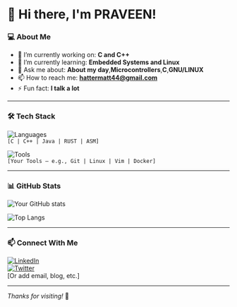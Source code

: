 # 👋 Hi there, I'm PRAVEEN!

### 💻 About Me
- 🔭 I’m currently working on: **C and C++**
- 🌱 I’m currently learning: **Embedded Systems and Linux**
- 💬 Ask me about: **About my day**,**Microcontrollers**,**C**,**GNU/LINUX**
- 📫 How to reach me: **hattermatt44@gmail.com**
- ⚡ Fun fact: **I talk a lot**

---

### 🛠️ Tech Stack
![Languages](https://img.shields.io/badge/-Languages-blue?style=flat-square)  
`[C | C++ | Java | RUST | ASM]`

![Tools](https://img.shields.io/badge/-Tools-green?style=flat-square)  
`[Your Tools — e.g., Git | Linux | Vim | Docker]`

---

### 📊 GitHub Stats
![Your GitHub stats](https://github-readme-stats.vercel.app/api?username=Matthatter693&show_icons=true&hide_border=true&theme=tokyonight)

![Top Langs](https://github-readme-stats.vercel.app/api/top-langs/?username=Matthatter693&layout=compact&theme=tokyonight)

---

### 📫 Connect With Me
[![LinkedIn](https://img.shields.io/badge/-LinkedIn-blue?style=flat-square&logo=linkedin)](https://linkedin.com/in/yourusername)  
[![Twitter](https://img.shields.io/badge/-Twitter-blue?style=flat-square&logo=twitter)](https://twitter.com/yourusername)  
[Or add email, blog, etc.]

---

_Thanks for visiting!_ 🌟

